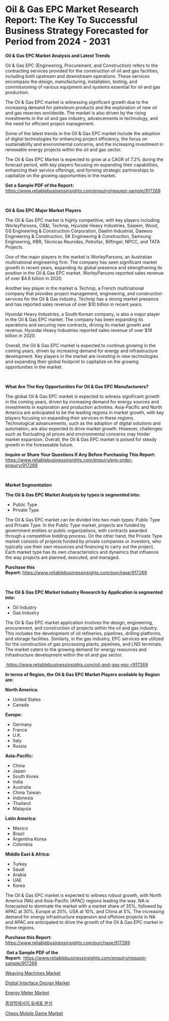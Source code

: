 <p><h1>Oil & Gas EPC Market Research Report: The Key To Successful Business Strategy Forecasted for Period from 2024 - 2031</h1></p><p><strong>Oil & Gas EPC Market Analysis and Latest Trends</strong></p>
<p><p>Oil & Gas EPC (Engineering, Procurement, and Construction) refers to the contracting services provided for the construction of oil and gas facilities, including both upstream and downstream operations. These services encompass the design, manufacturing, installation, testing, and commissioning of various equipment and systems essential for oil and gas production.</p><p>The Oil & Gas EPC market is witnessing significant growth due to the increasing demand for petroleum products and the exploration of new oil and gas reserves worldwide. The market is also driven by the rising investments in the oil and gas industry, advancements in technology, and the need for efficient project management.</p><p>Some of the latest trends in the Oil & Gas EPC market include the adoption of digital technologies for enhancing project efficiency, the focus on sustainability and environmental concerns, and the increasing investment in renewable energy projects within the oil and gas sector.</p><p>The Oil & Gas EPC Market is expected to grow at a CAGR of 7.2% during the forecast period, with key players focusing on expanding their capabilities, enhancing their service offerings, and forming strategic partnerships to capitalize on the growing opportunities in the market.</p></p>
<p><strong>Get a Sample PDF of the Report:&nbsp;</strong> <a href="https://www.reliablebusinessinsights.com/enquiry/request-sample/917269">https://www.reliablebusinessinsights.com/enquiry/request-sample/917269</a></p>
<p>&nbsp;</p>
<p><strong>Oil & Gas EPC Major Market Players</strong></p>
<p><p>The Oil & Gas EPC market is highly competitive, with key players including WorleyParsons, CB&I, Technip, Hyundai Heavy Industries, Saipem, Wood, GS Engineering & Construction Corporation, Daelim Industrial, Daewoo Engineering & Construction, SK Engineering & Construction, Samsung Engineering, KBR, Técnicas Reunidas, Petrofac, Bilfinger, NPCC, and TATA Projects.</p><p>One of the major players in the market is WorleyParsons, an Australian multinational engineering firm. The company has seen significant market growth in recent years, expanding its global presence and strengthening its position in the Oil & Gas EPC market. WorleyParsons reported sales revenue of over $4.6 billion in 2020.</p><p>Another key player in the market is Technip, a French multinational company that provides project management, engineering, and construction services for the Oil & Gas industry. Technip has a strong market presence and has reported sales revenue of over $10 billion in recent years.</p><p>Hyundai Heavy Industries, a South Korean company, is also a major player in the Oil & Gas EPC market. The company has been expanding its operations and securing new contracts, driving its market growth and revenue. Hyundai Heavy Industries reported sales revenue of over $18 billion in 2020.</p><p>Overall, the Oil & Gas EPC market is expected to continue growing in the coming years, driven by increasing demand for energy and infrastructure development. Key players in the market are investing in new technologies and expanding their global footprint to capitalize on the growing opportunities in the market.</p></p>
<p>&nbsp;</p>
<p><strong>What Are The Key Opportunities For Oil & Gas EPC Manufacturers?</strong></p>
<p><p>The global Oil & Gas EPC market is expected to witness significant growth in the coming years, driven by increasing demand for energy sources and investments in exploration and production activities. Asia-Pacific and North America are anticipated to be the leading regions in market growth, with key players focusing on expanding their services in these regions. Technological advancements, such as the adoption of digital solutions and automation, are also expected to drive market growth. However, challenges such as fluctuating oil prices and environmental concerns may hinder market expansion. Overall, the Oil & Gas EPC market is poised for steady growth in the foreseeable future.</p></p>
<p><strong>Inquire or Share Your Questions If Any Before Purchasing This Report:</strong> <a href="https://www.reliablebusinessinsights.com/enquiry/pre-order-enquiry/917269">https://www.reliablebusinessinsights.com/enquiry/pre-order-enquiry/917269</a></p>
<p>&nbsp;</p>
<p><strong>Market Segmentation</strong></p>
<p><strong>The Oil & Gas EPC Market Analysis by types is segmented into:</strong></p>
<p><ul><li>Public Type</li><li>Private Type</li></ul></p>
<p><p>The Oil & Gas EPC market can be divided into two main types: Public Type and Private Type. In the Public Type market, projects are funded by government entities or public organizations, with contracts awarded through a competitive bidding process. On the other hand, the Private Type market consists of projects funded by private companies or investors, who typically use their own resources and financing to carry out the project. Each market type has its own characteristics and dynamics that influence the way projects are planned, executed, and managed.</p></p>
<p><strong>Purchase this Report:&nbsp;</strong><a href="https://www.reliablebusinessinsights.com/purchase/917269">https://www.reliablebusinessinsights.com/purchase/917269</a></p>
<p>&nbsp;</p>
<p><strong>The Oil & Gas EPC Market Industry Research by Application is segmented into:</strong></p>
<p><ul><li>Oil Industry</li><li>Gas Industry</li></ul></p>
<p><p>The Oil & Gas EPC market application involves the design, engineering, procurement, and construction of projects within the oil and gas industry. This includes the development of oil refineries, pipelines, drilling platforms, and storage facilities. Similarly, in the gas industry, EPC services are utilized for the construction of gas processing plants, pipelines, and LNG terminals. The market caters to the growing demand for energy resources and infrastructure development within the oil and gas sector.</p></p>
<p><a href="https://www.reliablebusinessinsights.com/oil-and-gas-epc-r917269">&nbsp;https://www.reliablebusinessinsights.com/oil-and-gas-epc-r917269</a></p>
<p><strong>In terms of Region, the Oil & Gas EPC Market Players available by Region are:</strong></p>
<p>
    <p> <strong> North America: </strong>
        <ul>
            <li>United States</li>
            <li>Canada</li>
        </ul>
        </p> 
    <p> <strong> Europe: </strong>
        <ul>
            <li>Germany</li>
            <li>France</li>
            <li>U.K.</li>
            <li>Italy</li>
            <li>Russia</li>
        </ul>
        </p> 
    <p> <strong> Asia-Pacific: </strong>
        <ul>
            <li>China</li>
            <li>Japan</li>
            <li>South Korea</li>
            <li>India</li>
            <li>Australia</li>
            <li>China Taiwan</li>
            <li>Indonesia</li>
            <li>Thailand</li>
            <li>Malaysia</li>
        </ul>
        </p> 
    <p> <strong> Latin America: </strong>
        <ul>
            <li>Mexico</li>
            <li>Brazil</li>
            <li>Argentina Korea</li>
            <li>Colombia</li>
        </ul>
        </p> 
    <p> <strong> Middle East & Africa: </strong>
        <ul>
            <li>Turkey</li>
            <li>Saudi</li>
            <li>Arabia</li>
            <li>UAE</li>
            <li>Korea</li>
        </ul>
    </p>
    </p>
<p><p>The Oil & Gas EPC market is expected to witness robust growth, with North America (NA) and Asia-Pacific (APAC) regions leading the way. NA is forecasted to dominate the market with a market share of 35%, followed by APAC at 30%, Europe at 20%, USA at 10%, and China at 5%. The increasing demand for energy infrastructure expansion and offshore projects in NA and APAC are anticipated to drive the growth of the Oil & Gas EPC market in these regions.</p></p>
<p><strong>Purchase this Report: </strong><a href="https://www.reliablebusinessinsights.com/purchase/917269">https://www.reliablebusinessinsights.com/purchase/917269</a></p>
<p>&nbsp;<strong>Get a Sample PDF of the Report:&nbsp;&nbsp;</strong><a href="https://www.reliablebusinessinsights.com/enquiry/request-sample/917269">https://www.reliablebusinessinsights.com/enquiry/request-sample/917269</a></p>
<p><strong></strong></p>
<p><p><a href="https://medium.com/@zayunoz657456/weaving-machines-market-emerging-trends-and-future-prospects-for-period-from-2024-to-2031-e34a6aa5c505">Weaving Machines Market</a></p><p><a href="https://github.com/evanArnold06/Market-Research-Report-List-1/blob/main/digital-interface-design-market.md">Digital Interface Design Market</a></p><p><a href="https://medium.com/@aureliarice/insights-into-the-energy-meter-market-size-which-is-expanding-with-a-4-cagr-from-2024-2031-665e837563a8">Energy Meter Market</a></p><p><a href="https://github.com/langcat852024/Market-Research-Report-List-2/blob/main/926170381271.md">종양학에서의 유세포 분석</a></p><p><a href="https://github.com/mabutironaldo/Market-Research-Report-List-5/blob/main/chess-mobile-game-market.md">Chess Mobile Game Market</a></p></p>
